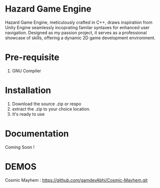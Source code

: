 # Hazard Game Engine
Hazard Game Engine, meticulously crafted in C++, draws inspiration from Unity Engine seamlessly incoprating familar syntaxes for enhanced user navigation. Designed as my passion project, it serves as a professional showcase of skills, offering a dynamic 2D game development environment.

# Pre-requisite
1. GNU Compiler

# Installation
1. Download the source .zip or respo
2. extract the .zip to your choice location.
3. It's ready to use

# Documentation
Coming Soon !

# DEMOS
Cosmic Mayhem : https://github.com/gamdevAbhi/Cosmic-Mayhem.git